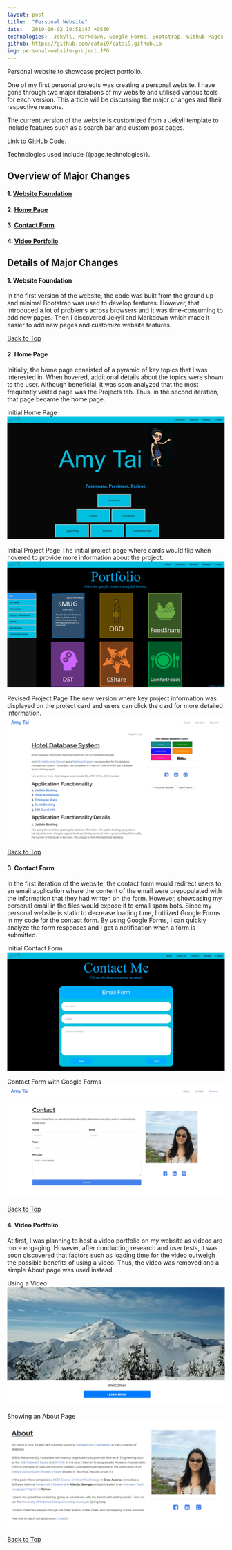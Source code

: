 ```yaml
---
layout: post
title:  "Personal Website"
date:   2019-10-02 10:51:47 +0530
technologies:  Jekyll, Markdown, Google Forms, Bootstrap, Github Pages, JavaScript, Sass, HTML, VS Code
github: https://github.com/catai9/catai9.github.io
img: personal-website-project.JPG
--- 
```


Personal website to showcase project portfolio.

One of my first personal projects was creating a personal website. I have gone through two major iterations of my website and utilised various tools for each version. This article will be discussing the major changes and their respective reasons.

The current version of the website is customized from a Jekyll template to include features such as a search bar and custom post pages.

Link to [GitHub Code]({{page.github}}).

Technologies used include {{page.technologies}}. 

## Overview of Major Changes

#### 1. **[Website Foundation](#website-foundation)**
#### 2. **[Home Page](#home-page)**
#### 3. **[Contact Form](#contact-form)**
#### 4. **[Video Portfolio](#video-portfolio)**

## Details of Major Changes

<a name= "website-foundation"></a>

#### 1. Website Foundation
In the first version of the website, the code was built from the ground up and minimal Bootstrap was used to develop features. However, that introduced a lot of problems across browsers and it was time-consuming to add new pages. Then I discovered Jekyll and Markdown which made it easier to add new pages and customize website features. 

[Back to Top](#top)

<a name= "home-page"></a>

#### 2. Home Page
Initially, the home page consisted of a pyramid of key topics that I was interested in. When hovered, additional details about the topics were shown to the user. Although beneficial, it was soon analyzed that the most frequently visited page was the Projects tab. Thus, in the second iteration, that page became the home page.

<p float="center">
    Initial Home Page
    <img src="../images/personal-website/before-home.JPG"  />
</p>
<p float="center">
    Initial Project Page
    The initial project page where cards would flip when hovered to provide more information about the project.
    <img src="../images/personal-website/initial-project-page.png"  />
</p>

<p float="center">
Revised Project Page 
  The new version where key project information was displayed on the project card and users can click the card for more detailed information.
  <img src="../images/personal-website/revised-project-page.JPG"  />
</p>

[Back to Top](#top)

<a name= "contact-form"></a>

#### 3. Contact Form
In the first iteration of the website, the contact form would redirect users to an email application where the content of the email were prepopulated with the information that they had written on the form. However, showcasing my personal email in the files would expose it to email spam bots. Since my personal website is static to decrease loading time, I utilized Google Forms in my code for the contact form. By using Google Forms, I can quickly analyze the form responses and I get a notification when a form is submitted. 

<p float="center">
  Initial Contact Form
  <img src="../images/personal-website/initial-contact-form.JPG"  />
</p>

<p float="center">
  Contact Form with Google Forms
  <img src="../images/personal-website/revised-contact-form.JPG"  />
</p>

[Back to Top](#top)

<a name= "video-portfolio"></a>

#### 4. Video Portfolio
At first, I was planning to host a video portfolio on my website as videos are more engaging. However, after conducting research and user tests, it was soon discovered that factors such as loading time for the video outweigh the possible benefits of using a video. Thus, the video was removed and a simple About page was used instead. 

<p float="center">
  Using a Video
  <img src="../images/personal-website/video-intro.JPG"  />
</p>

<p float="center">
  Showing an About Page
  <img src="../images/personal-website/about-page.JPG"  />
</p>

[Back to Top](#top)